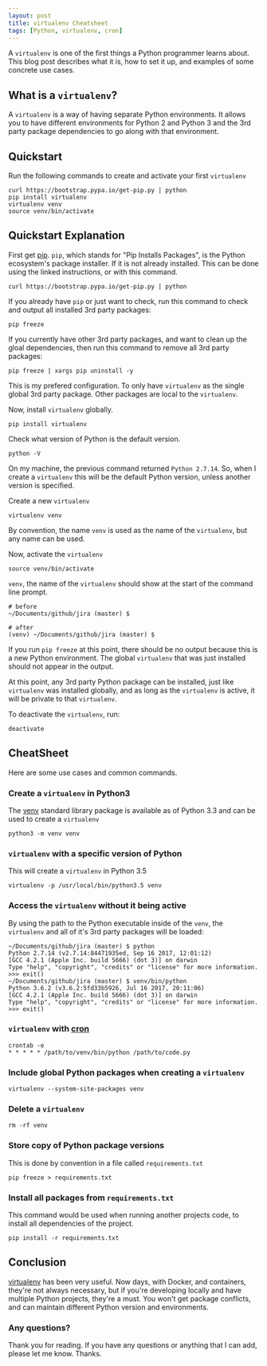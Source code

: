 ```yaml
---
layout: post
title: virtualenv Cheatsheet
tags: [Python, virtualenv, cron]
---
```


A `virtualenv` is one of the first things a Python programmer learns about. This blog post describes what it is, how to set it up, and examples of some concrete use cases.

## What is a `virtualenv`?

A `virtualenv` is a way of having separate Python environments. It allows you to have different environments for Python 2 and Python 3 and the 3rd party package dependencies to go along with that environment.

## Quickstart

Run the following commands to create and activate your first `virtualenv`

```
curl https://bootstrap.pypa.io/get-pip.py | python
pip install virtualenv
virtualenv venv
source venv/bin/activate
```

## Quickstart Explanation

First get [pip](https://pypi.org/project/pip/). `pip`, which stands for "Pip Installs Packages", is the Python ecosystem's package installer. If it is not already installed. This can be done using the linked instructions, or with this command.

```
curl https://bootstrap.pypa.io/get-pip.py | python
```

If you already have `pip` or just want to check, run this command to check and output all installed 3rd party packages:

```
pip freeze
```

If you currently have other 3rd party packages, and want to clean up the gloal dependencies, then run this command to remove all 3rd party packages:

```
pip freeze | xargs pip uninstall -y
```

This is my prefered configuration. To only have `virtualenv` as the single global 3rd party package. Other packages are local to the `virtualenv`.

Now, install `virtualenv` globally.

```
pip install virtualenv
```

Check what version of Python is the default version.

```
python -V
```

On my machine, the previous command returned `Python 2.7.14`. So, when I create a `virtualenv` this will be the default Python version, unless another version is specified.

Create a new `virtualenv`

```
virtualenv venv
```

By convention, the name `venv` is used as the name of the `virtualenv`, but any name can be used.

Now, activate the `virtualenv`

```
source venv/bin/activate
```

`venv`, the name of the `virtualenv` should show at the start of the command line prompt.

```
# before
~/Documents/github/jira (master) $

# after
(venv) ~/Documents/github/jira (master) $
```

If you run `pip freeze` at this point, there should be no output because this is a new Python environment. The global `virtualenv` that was just installed should not appear in the output.

At this point, any 3rd party Python package can be installed, just like `virtualenv` was installed globally, and as long as the `virtualenv` is active, it will be private to that `virtualenv`.

To deactivate the `virtualenv`, run:

```
deactivate
```

## CheatSheet

Here are some use cases and common commands.

### Create a `virtualenv` in Python3

The [venv](https://docs.python.org/3/library/venv.html) standard library package is available as of Python 3.3 and can be used to create a `virtualenv`

```
python3 -m venv venv
```

### `virtualenv` with a specific version of Python

This will create a `virtualenv` in Python 3.5

```
virtualenv -p /usr/local/bin/python3.5 venv
```

### Access the `virtualenv` without it being active

By using the path to the Python executable inside of the `venv`, the `virtualenv` and all of it's 3rd party packages will be loaded:

```
~/Documents/github/jira (master) $ python
Python 2.7.14 (v2.7.14:84471935ed, Sep 16 2017, 12:01:12) 
[GCC 4.2.1 (Apple Inc. build 5666) (dot 3)] on darwin
Type "help", "copyright", "credits" or "license" for more information.
>>> exit()
~/Documents/github/jira (master) $ venv/bin/python
Python 3.6.2 (v3.6.2:5fd33b5926, Jul 16 2017, 20:11:06) 
[GCC 4.2.1 (Apple Inc. build 5666) (dot 3)] on darwin
Type "help", "copyright", "credits" or "license" for more information.
>>> exit()
```

### `virtualenv` with [cron](https://en.wikipedia.org/wiki/Cron)

```
crontab -e
* * * * * /path/to/venv/bin/python /path/to/code.py
```

### Include global Python packages when creating a `virtualenv`

```
virtualenv --system-site-packages venv
```

### Delete a `virtualenv`

```
rm -rf venv
```

### Store copy of Python package versions

This is done by convention in a file called `requirements.txt`

```
pip freeze > requirements.txt
```

### Install all packages from `requirements.txt`

This command would be used when running another projects code, to install all dependencies of the project.

```
pip install -r requirements.txt
```

## Conclusion

[virtualenv](https://virtualenv.pypa.io/en/stable/) has been very useful. Now days, with Docker, and containers, they're not always necessary, but if you're developing locally and have multiple Python projects, they're a must. You won't get package conflicts, and can maintain different Python version and environments.

### Any questions?

Thank you for reading. If you have any questions or anything that I can add, please let me know. Thanks.
